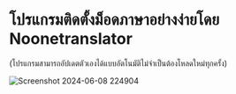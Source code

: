 # โปรแกรมติดตั้งม็อดภาษาอย่างง่ายโดย Noonetranslator

(โปรแกรมสามารถอัปเดตตัวเองได้แบบอัตโนมัติไม่จำเป็นต้องโหลดใหม่ทุกครั้ง)

![Screenshot 2024-06-08 224904](https://github.com/Johntaber0007/NoOneModInstaller/assets/120932061/23ed197f-6969-45f0-94a2-a786da39769c)
